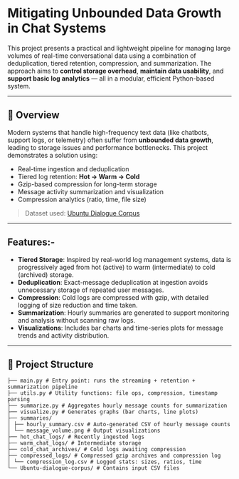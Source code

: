 # Mitigating Unbounded Data Growth in Chat Systems

This project presents a practical and lightweight pipeline for managing large volumes of real-time conversational data using a combination of deduplication, tiered retention, compression, and summarization. The approach aims to **control storage overhead**, **maintain data usability**, and **support basic log analytics** — all in a modular, efficient Python-based system.

---

## 📌 Overview

Modern systems that handle high-frequency text data (like chatbots, support logs, or telemetry) often suffer from **unbounded data growth**, leading to storage issues and performance bottlenecks. This project demonstrates a solution using:

- Real-time ingestion and deduplication  
- Tiered log retention: **Hot → Warm → Cold**  
- Gzip-based compression for long-term storage  
- Message activity summarization and visualization  
- Compression analytics (ratio, time, file size)

> Dataset used: [Ubuntu Dialogue Corpus](https://github.com/rkadlec/ubuntu-ranking-dataset-creator)

---

## Features:-

- **Tiered Storage**: Inspired by real-world log management systems, data is progressively aged from hot (active) to warm (intermediate) to cold (archived) storage.
- **Deduplication**: Exact-message deduplication at ingestion avoids unnecessary storage of repeated user messages.
- **Compression**: Cold logs are compressed with gzip, with detailed logging of size reduction and time taken.
- **Summarization**: Hourly summaries are generated to support monitoring and analysis without scanning raw logs.
- **Visualizations**: Includes bar charts and time-series plots for message trends and activity distribution.

---

## 📁 Project Structure
```
├── main.py # Entry point: runs the streaming + retention + summarization pipeline
├── utils.py # Utility functions: file ops, compression, timestamp parsing
├── summarize.py # Aggregates hourly message counts for summarization
├── visualize.py # Generates graphs (bar charts, line plots)
├── summaries/
│ ├── hourly_summary.csv # Auto-generated CSV of hourly message counts
│ └── message_volume.png # Output visualizations
├── hot_chat_logs/ # Recently ingested logs
├── warm_chat_logs/ # Intermediate storage
├── cold_chat_archives/ # Cold logs awaiting compression
├── compressed_logs/ # Compressed gzip archives and compression log
│ └── compression_log.csv # Logged stats: sizes, ratios, time
└── Ubuntu-dialogue-corpus/ # Contains input CSV files
```



